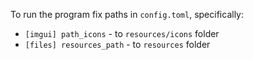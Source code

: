 To run the program fix paths in `config.toml`, specifically:

* `[imgui] path_icons` - to `resources/icons` folder
* `[files] resources_path` - to `resources` folder

